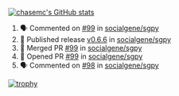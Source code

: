 [![chasemc's GitHub stats](https://github-readme-stats.vercel.app/api?username=chasemc)](https://github.com/anuraghazra/github-readme-stats)


<!--START_SECTION:activity-->
1. 🗣 Commented on [#99](https://github.com/socialgene/sgpy/pull/99#issuecomment-2043267026) in [socialgene/sgpy](https://github.com/socialgene/sgpy)
2. 🚀 Published release [v0.6.6](https://github.com/socialgene/sgpy/releases/tag/v0.6.6) in [socialgene/sgpy](https://github.com/socialgene/sgpy)
3. 🎉 Merged PR [#99](https://github.com/socialgene/sgpy/pull/99) in [socialgene/sgpy](https://github.com/socialgene/sgpy)
4. 💪 Opened PR [#99](https://github.com/socialgene/sgpy/pull/99) in [socialgene/sgpy](https://github.com/socialgene/sgpy)
5. 🗣 Commented on [#98](https://github.com/socialgene/sgpy/pull/98#issuecomment-2043258793) in [socialgene/sgpy](https://github.com/socialgene/sgpy)
<!--END_SECTION:activity-->
[![trophy](https://github-profile-trophy.vercel.app/?username=chasemc)](https://github.com/ryo-ma/github-profile-trophy)

